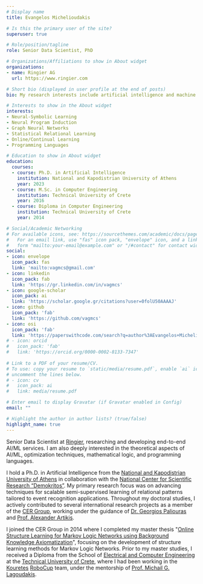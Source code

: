 ```yaml
---
# Display name
title: Evangelos Michelioudakis

# Is this the primary user of the site?
superuser: true

# Role/position/tagline
role: Senior Data Scientist, PhD

# Organizations/Affiliations to show in About widget
organizations:
- name: Ringier AG
  url: https://www.ringier.com

# Short bio (displayed in user profile at the end of posts)
bio: My research interests include artificial intelligence and machine learning.

# Interests to show in the About widget
interests:
- Neural-Symbolic Learning
- Neural Program Induction
- Graph Neural Networks
- Statistical Relational Learning
- Online/Continual Learning
- Programming Languages

# Education to show in About widget
education:
  courses:
  - course: Ph.D. in Artificial Intelligence
    institution: National and Kapodistrian University of Athens
    year: 2023
  - course: M.Sc. in Computer Engineering
    institution: Technical University of Crete
    year: 2016
  - course: Diploma in Computer Engineering
    institution: Technical University of Crete
    year: 2014

# Social/Academic Networking
# For available icons, see: https://sourcethemes.com/academic/docs/page-builder/#icons
#   For an email link, use "fas" icon pack, "envelope" icon, and a link in the
#   form "mailto:your-email@example.com" or "/#contact" for contact widget.
social:
- icon: envelope
  icon_pack: fas
  link: 'mailto:vagmcs@gmail.com'
- icon: linkedin
  icon_pack: fab
  link: 'https://gr.linkedin.com/in/vagmcs'
- icon: google-scholar
  icon_pack: ai
  link: 'https://scholar.google.gr/citations?user=0folU50AAAAJ'
- icon: github
  icon_pack: 'fab'
  link: 'https://github.com/vagmcs'
- icon: osi
  icon_pack: 'fab'
  link: 'https://paperswithcode.com/search?q=author%3AEvangelos+Michelioudakis'
# - icon: orcid
#   icon_pack: 'fab'
#   link: 'https://orcid.org/0000-0002-8133-7347'
  
# Link to a PDF of your resume/CV.
# To use: copy your resume to `static/media/resume.pdf`, enable `ai` icons in `params.toml`, and 
# uncomment the lines below.
# - icon: cv
#   icon_pack: ai
#   link: media/resume.pdf

# Enter email to display Gravatar (if Gravatar enabled in Config)
email: ""

# Highlight the author in author lists? (true/false)
highlight_name: true
---
```


Senior Data Scientist at [Ringier](https://www.ringier.com), researching and developing end-to-end AI/ML services. I am also deeply interested in the theoretical aspects of AI/ML, optimization techniques, mathematical logic, and programming languages.

I hold a Ph.D. in Artificial Intelligence from the [National and Kapodistrian University of Athens](https://www.di.uoa.gr/en) in collaboration with the [National Center for Scientific Research “Demokritos”](http://www.demokritos.gr/en). My primary research focus was on advancing techniques for scalable semi-supervised learning of relational patterns tailored to event recognition applications. Throughout my doctoral studies, I actively contributed to several international research projects as a member of the [CER Group](http://cer.iit.demokritos.gr), working under the guidance of [Dr. Georgios Paliouras](http://users.iit.demokritos.gr/~paliourg/) and [Prof. Alexander Artikis](https://maritime-unipi.gr/en/academic_staff/artikis-alexandros/). 

I joined the CER Group in 2014 where I completed my master thesis "[Online Structure Learning for Markov Logic Networks using Background Knowledge Axiomatization](http://dias.library.tuc.gr/view/manf/64815)", focusing on the development of structure learning methods for Markov Logic Networks. Prior to my master studies, I received a Diploma from the School of [Electrical and Computer Engineering](https://www.ece.tuc.gr/en/school) at the [Technical University of Crete](https://www.tuc.gr/en), where I had been working in the [Kouretes](http://www.intelligence.tuc.gr/kouretes/web) [RoboCup](https://www.robocup.org) team, under the mentorship of [Prof. Michail G. Lagoudakis](https://www.ece.tuc.gr/en/school/faculty-and-staff/faculty?tx_tuclabspersonnel_list%5Baction%5D=person&tx_tuclabspersonnel_list%5Bcontroller%5D=List&tx_tuclabspersonnel_list%5Bperson%5D=313&cHash=25d8f2b11cad1889624a590cbb53527e).
